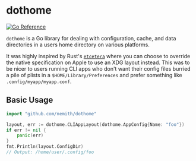 # dothome

[![Go Reference](https://pkg.go.dev/badge/github.com/nemith/dothome.svg)](https://pkg.go.dev/github.com/nemith/dothome)

`dothome` is a Go library for dealing with configuration, cache, and data
directories in a users home directory on various platforms.

It was highly inspired by Rust's [`etcetera`](https://docs.rs/etcetera/latest/etcetera/) where you can choose to override the native specification on Apple to use an XDG layout instead.  This was to be nicer to users running CLI apps who don't want their config files burried a pile of plists in a `$HOME/Library/Preferences` and prefer something like `.config/myapp/myapp.conf`.

## Basic Usage

```go
import "github.com/nemith/dothome"

layout, err := dothome.CLIAppLayout(dothome.AppConfig{Name: "foo"})
if err != nil {
    panic(err)
}
fmt.Println(layout.ConfigDir)
// Output: /home/user/.config/foo
```
